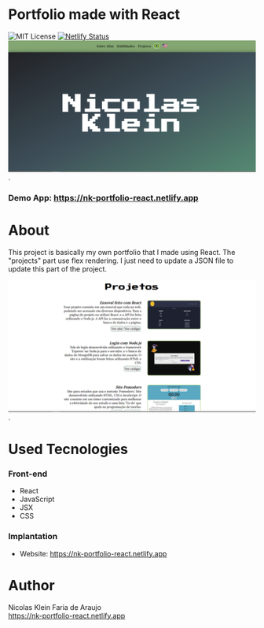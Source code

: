# Portfolio made with React
 ![MIT License](https://img.shields.io/badge/license-MIT-blue) [![Netlify Status](https://api.netlify.com/api/v1/badges/61e3f784-e2d8-4c45-bf45-7cf521bdbf2e/deploy-status)](https://app.netlify.com/sites/trousseau-project/deploys)
<br>
 <img src="./frontend/public/others/home-page.png" alt="Print Home Page" width="700">.
 ### Demo App: https://nk-portfolio-react.netlify.app
# About
 This project is basically my own portfolio that I made using React.
 The "projects" part use flex rendering.
 I just need to update a JSON file to update this part of the project.
 
 <img src="./frontend/public/others/projects-page.png" alt="Print Home Page" width="700">.
# Used Tecnologies
 ### Front-end
 - React
 - JavaScript
 - JSX
 - CSS

 ### Implantation
 - Website: https://nk-portfolio-react.netlify.app

# Author
 Nicolas Klein Faria de Araujo <br>
 https://nk-portfolio-react.netlify.app
 
